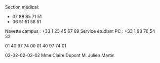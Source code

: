 

Section médical:

- 07 88 85 71 51
- 06 51 51 58 51








Navette campus : +33 1 23 45 67 89
Service étudiant PC : +33 1 98 76 54 32



01 40 97 74 00
01 40 97 74 01




02-02-02-02-02
Mme Claire Dupont
M. Julien Martin

